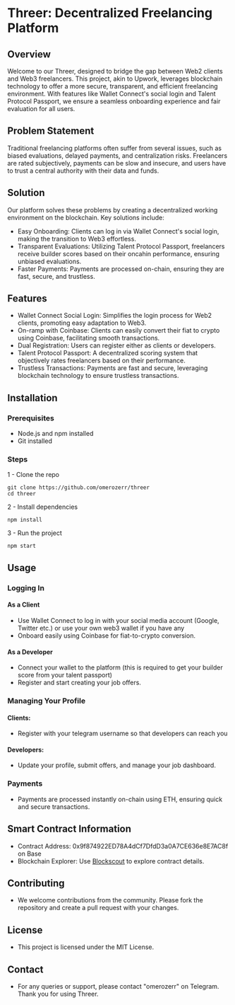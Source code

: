 # Threer: Decentralized Freelancing Platform

## Overview

Welcome to our Threer, designed to bridge the gap between Web2 clients and Web3 freelancers. This project, akin to Upwork, leverages blockchain technology to offer a more secure, transparent, and efficient freelancing environment. With features like Wallet Connect's social login and Talent Protocol Passport, we ensure a seamless onboarding experience and fair evaluation for all users.

## Problem Statement

Traditional freelancing platforms often suffer from several issues, such as biased evaluations, delayed payments, and centralization risks. Freelancers are rated subjectively, payments can be slow and insecure, and users have to trust a central authority with their data and funds.

## Solution

Our platform solves these problems by creating a decentralized working environment on the blockchain. Key solutions include:

-   Easy Onboarding: Clients can log in via Wallet Connect's social login, making the transition to Web3 effortless.
-   Transparent Evaluations: Utilizing Talent Protocol Passport, freelancers receive builder scores based on their oncahin performance, ensuring unbiased evaluations.
-   Faster Payments: Payments are processed on-chain, ensuring they are fast, secure, and trustless.

## Features

-   Wallet Connect Social Login: Simplifies the login process for Web2 clients, promoting easy adaptation to Web3.
-   On-ramp with Coinbase: Clients can easily convert their fiat to crypto using Coinbase, facilitating smooth transactions.
-   Dual Registration: Users can register either as clients or developers.
-   Talent Protocol Passport: A decentralized scoring system that objectively rates freelancers based on their performance.
-   Trustless Transactions: Payments are fast and secure, leveraging blockchain technology to ensure trustless transactions.

## Installation

### Prerequisites

-   Node.js and npm installed
-   Git installed

### Steps

1 - Clone the repo

```
git clone https://github.com/omerozerr/threer
cd threer
```

2 - Install dependencies

```
npm install

```

3 - Run the project

```
npm start

```

## Usage

### Logging In

#### As a Client

-   Use Wallet Connect to log in with your social media account (Google, Twitter etc.) or use your own web3 wallet if you have any
-   Onboard easily using Coinbase for fiat-to-crypto conversion.

#### As a Developer

-   Connect your wallet to the platform (this is required to get your builder score from your talent passport)
-   Register and start creating your job offers.

### Managing Your Profile

#### Clients:

-   Register with your telegram username so that developers can reach you

#### Developers:

-   Update your profile, submit offers, and manage your job dashboard.

### Payments

-   Payments are processed instantly on-chain using ETH, ensuring quick and secure transactions.

## Smart Contract Information

-   Contract Address: 0x9f874922ED78A4dCf7DfdD3a0A7CE636e8E7AC8f on Base
-   Blockchain Explorer: Use [Blockscout](https://base.blockscout.com/address/0x9f874922ED78A4dCf7DfdD3a0A7CE636e8E7AC8f) to explore contract details.

## Contributing

-   We welcome contributions from the community. Please fork the repository and create a pull request with your changes.

## License

-   This project is licensed under the MIT License.

## Contact

-   For any queries or support, please contact "omerozerr" on Telegram.
    Thank you for using Threer.
